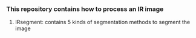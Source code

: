 ### This repository contains how to process an IR image

1. IRsegment: contains 5 kinds of segmentation methods to segment the image
